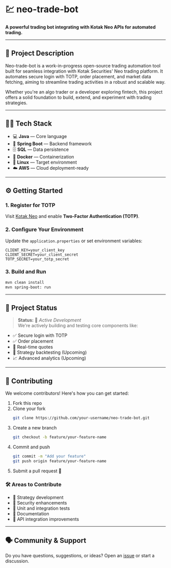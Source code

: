 # 💹 neo-trade-bot

**A powerful trading bot integrating with Kotak Neo APIs for automated trading.**

---

## 📖 Project Description

Neo-trade-bot is a work-in-progress open-source trading automation tool built for seamless integration with Kotak Securities' Neo trading platform. It automates secure login with TOTP, order placement, and market data fetching, aiming to streamline trading activities in a robust and scalable way.

Whether you're an algo trader or a developer exploring fintech, this project offers a solid foundation to build, extend, and experiment with trading strategies.

---

## 🧑‍💻 Tech Stack

- 💻 **Java** — Core language
- 🌱 **Spring Boot** — Backend framework
- 🗄️ **SQL** — Data persistence
- 🐳 **Docker** — Containerization
- 🐧 **Linux** — Target environment
- ☁️ **AWS** — Cloud deployment-ready

---

## ⚙️ Getting Started

### 1. Register for TOTP
Visit [Kotak Neo](https://neo.kotaksecurities.com) and enable **Two-Factor Authentication (TOTP)**.

### 2. Configure Your Environment

Update the `application.properties` or set environment variables:

```properties
CLIENT_KEY=your_client_key
CLIENT_SECRET=your_client_secret
TOTP_SECRET=your_totp_secret
```

### 3. Build and Run

```bash
mvn clean install
mvn spring-boot: run
```

---

## 🚧 Project Status

> **Status:** 🚧 *Active Development*  
We're actively building and testing core components like:
- ✅ Secure login with TOTP  
- ✅ Order placement  
- 🔄 Real-time quotes  
- 🧪 Strategy backtesting (Upcoming)  
- 📈 Advanced analytics (Upcoming)

---

## 🤝 Contributing

We welcome contributors! Here's how you can get started:

1. Fork this repo
2. Clone your fork  
   ```bash
   git clone https://github.com/your-username/neo-trade-bot.git
   ```
3. Create a new branch  
   ```bash
   git checkout -b feature/your-feature-name
   ```
4. Commit and push  
   ```bash
   git commit -m "Add your feature"
   git push origin feature/your-feature-name
   ```
5. Submit a pull request 🎉

### 🛠️ Areas to Contribute
- 🧠 Strategy development
- 🔐 Security enhancements
- 🧪 Unit and integration tests
- 📘 Documentation
- 🧩 API integration improvements

---

## 🗣️ Community & Support

Do you have questions, suggestions, or ideas? Open an [issue](https://github.com/handlerFive/neo-trade-bot/issues) or start a discussion.
